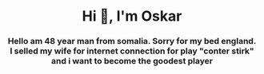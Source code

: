<h1 align="center">Hi 👋, I'm Oskar</h1>
<h3 align="center">Hello am 48 year man from somalia. Sorry for my bed england. I selled my wife for internet connection for play "conter stirk" and i want to become the goodest player</h3>

